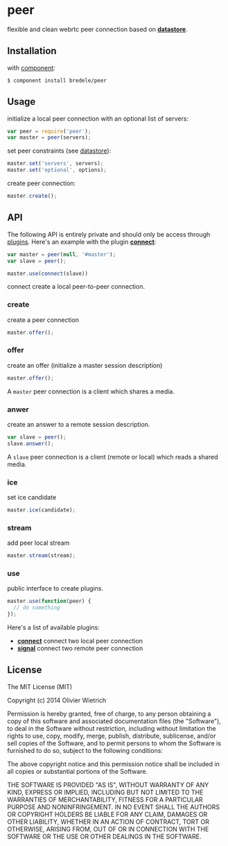 peer
====

  flexible and clean webrtc peer connection based on **[datastore](http://github.com/bredele/datastore)**.

## Installation

with [component](http://github.com/component/component):

	$ component install bredele/peer


## Usage
 
  initialize a local peer connection with an optional list of servers:

```js
var peer = require('peer');
var master = peer(servers);
```

  set peer constraints (see [datastore](http://github.com/bredele/datastore)):

```js
master.set('servers', servers);
master.set('optional', options);
```

  create peer connection:

```js
master.create();
```

<!-- say about hooks -->

## API

  The following API is entirely private and should only be access through [plugins](#use). Here's an example with the plugin **[connect](http://github.com/bredele/peer-connect)**:

```js
var master = peer(null, '#master');
var slave = peer();

master.use(connect(slave))
```

  connect create a local peer-to-peer connection.


### create

  create a peer connection

```js
master.offer();
```

<!-- to give more flexibility and set constraints -->

### offer

  create an offer (initialize a master session description)

```js
master.offer();
```

 A `master` peer connection is a client which shares a media.
  

### anwer

  create an answer to a remote session description.

```js
var slave = peer();
slave.answer();
```

 A `slave` peer connection is a client (remote or local) which reads
 a shared media.

### ice

  set ice candidate

```js
master.ice(candidate);
```


### stream

  add peer local stream

```js
master.stream(stream);
```

### use

  public interface to create plugins.

```js
master.use(function(peer) {
  // do something
});
```

Here's a list of available plugins:
  - **[connect](http://github.com/bredele/peer-connect)**
    connect two local peer connection
  - **[signal](http://github.com/bredele/signal)**
    connect two remote peer connection


## License

The MIT License (MIT)

Copyright (c) 2014 Olivier Wietrich

Permission is hereby granted, free of charge, to any person obtaining a copy
of this software and associated documentation files (the "Software"), to deal
in the Software without restriction, including without limitation the rights
to use, copy, modify, merge, publish, distribute, sublicense, and/or sell
copies of the Software, and to permit persons to whom the Software is
furnished to do so, subject to the following conditions:

The above copyright notice and this permission notice shall be included in all
copies or substantial portions of the Software.

THE SOFTWARE IS PROVIDED "AS IS", WITHOUT WARRANTY OF ANY KIND, EXPRESS OR
IMPLIED, INCLUDING BUT NOT LIMITED TO THE WARRANTIES OF MERCHANTABILITY,
FITNESS FOR A PARTICULAR PURPOSE AND NONINFRINGEMENT. IN NO EVENT SHALL THE
AUTHORS OR COPYRIGHT HOLDERS BE LIABLE FOR ANY CLAIM, DAMAGES OR OTHER
LIABILITY, WHETHER IN AN ACTION OF CONTRACT, TORT OR OTHERWISE, ARISING FROM,
OUT OF OR IN CONNECTION WITH THE SOFTWARE OR THE USE OR OTHER DEALINGS IN THE
SOFTWARE.